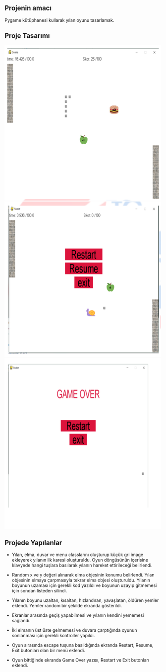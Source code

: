 
## Projenin amacı
Pygame kütüphanesi kullarak yılan oyunu tasarlamak.

## Proje Tasarımı 
<img src="resim1.png" width="700" height="500" >
<img src="resim2.png" width="700" height="500" >
<img src="resim3.png" width="750" height="550" >

	
## Projede Yapılanlar

* Yılan, elma, duvar ve menu classlarını oluşturup küçük gri image ekleyerek yılanın ilk karesi oluşturuldu. Oyun döngüsünün içerisine klavyede hangi tuşlara basılarak yılanın hareket ettirileceği belirlendi.

* Random x ve y değeri alınarak elma objesinin konumu belirlendi. Yılan objesinin elmaya çarpmasıyla tekrar elma objesi oluşturuldu. Yılanın boyunun uzaması için gerekli kod yazıldı ve boyunun uzayıp gitmemesi için sondan listeden silindi.

* Yılanın boyunu uzaltan, kısaltan, hızlandıran, yavaşlatan, öldüren yemler eklendi. Yemler random bir şekilde ekranda gösterildi.

* Ekranlar arasında geçiş yapabilmesi ve yılanın kendini yememesi sağlandı.

* İki elmanın üst üste gelmemesi ve duvara çarptığında oyunun sonlanması için gerekli kontroller yapıldı.

* Oyun sırasında escape tuşuna basıldığında ekranda Restart, Resume, Exit butonları olan bir menü eklendi. 

* Oyun bittiğinde ekranda Game Over yazısı, Restart ve Exit butonları eklendi. 
